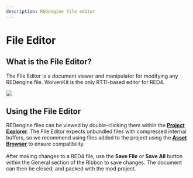 ```yaml
---
description: REDengine file editor
---
```


# File Editor

## What is the File Editor?

The File Editor is a document viewer and manipulator for modifying any REDengine file. WolvenKit is the only RTTI-based editor for RED4.

![](../../.gitbook/assets/8.4.3\_FileEditor\_generic.png)

## Using the File Editor

REDengine files can be viewed by double-clicking them within the [**Project Explorer**](project-explorer.md). The File Editor expects unbundled files with compressed internal buffers, so we recommend using files added to the project using the [**Asset Browser**](asset-browser.md) to ensure compatibility.\
\
After making changes to a RED4 file, use the **Save File** or **Save All** button within the General section of the Ribbon to save changes. The document can then be closed, and packed with the mod project.

####
